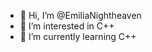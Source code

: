 - 👋 Hi, I’m @EmiliaNightheaven
- 👀 I’m interested in C++
- 🌱 I’m currently learning C++

<!---
EmiliaNightheaven/EmiliaNightheaven is a ✨ special ✨ repository because its `README.md` (this file) appears on your GitHub profile.
You can click the Preview link to take a look at your changes.
--->

